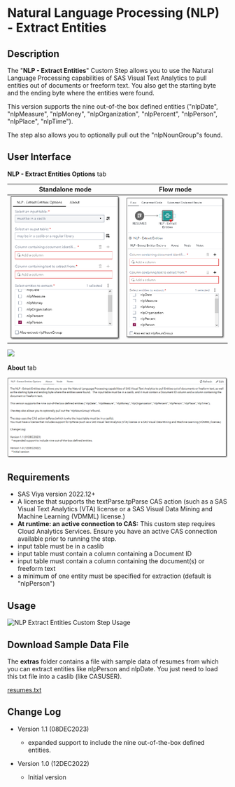 # Natural Language Processing (NLP) - Extract Entities

## Description

The "**NLP - Extract Entities**" Custom Step allows you to use the Natural Language Processing capabilities of SAS Visual Text Analytics to pull entities out of documents or freeform text.  You also get the starting byte and the ending byte where the entities were found. 

This version supports the nine out-of-the box defined entities ("nlpDate", "nlpMeasure", "nlpMoney", "nlpOrganization", "nlpPercent", "nlpPerson", "nlpPlace", "nlpTime"). 
 
The step also allows you to optionally pull out the "nlpNounGroup"s found.

## User Interface


**NLP - Extract Entities Options** tab 


   | Standalone mode | Flow mode |
   | --- | --- |                  
   | ![](img/nlpEntityExtract-standalone.png) | ![](img/nlpEntityExtract-flowmode.png) |
   


   ![](img/nlpEntityExtract.png)

**About** tab

   ![](img/nlpEntityExtract_About.png)

## Requirements
* SAS Viya version 2022.12+
* A license that supports the textParse.tpParse CAS action (such as a SAS Visual Text Analytics (VTA) license or a SAS Visual Data Mining and Machine Learning (VDMML) license.)
* **At runtime: an active connection to CAS:** This custom step requires Cloud Analytics Services. Ensure you have an active CAS connection available prior to running the step.
* input table must be in a caslib
* input table must contain a column containing a Document ID
* input table must contain a column containing the document(s) or freeform text
* a minimum of one entity must be specified for extraction (default is "nlpPerson")

## Usage

![NLP Extract Entities Custom Step Usage](./img/nlpExtractEntities.gif)

## Download Sample Data File

The **extras** folder contains a file with sample data of resumes from which you can extract entities like nlpPerson and nlpDate.  You just need to load this txt file into a caslib (like CASUSER).

[resumes.txt](./extras/resumes.txt)

## Change Log

* Version 1.1 (08DEC2023)
  * expanded support to include the nine out-of-the-box defined entities.

* Version 1.0 (12DEC2022)  
  * Initial version   
